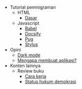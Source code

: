 - Tutorial pemrograman
  - HTML
    - [Dasar](/html/)
  - Javascript
    - [Babel](/javascript/babel)
    - [Docsify](/javascript/docsify)
    - [Pug](/javascript/pug)
    - [Stylus](/javascript/stylus)
- Opini
  - [Dark mode](/opini/dark-mode)
  - [Mengapa membuat aplikasi?](/opini/mengapa-aplikasi)
- Konten lainnya
  - Review buku
    - [Cara kerja](/buku/cara-kerja)
    - [Status hukum demokrasi](/buku/status-hukum-demokrasi)